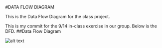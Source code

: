 #DATA FLOW DIAGRAM 

This is the Data Flow Diagram for the class project.

This is my commit for the 9/14 in-class exercise in our group. Below is the DFD.
##Data Flow Diagram

![alt text](https://cloud.githubusercontent.com/assets/16868664/18726243/24eb2f7c-8009-11e6-958d-b44933e9b8ca.png)

